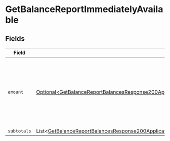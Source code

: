 # GetBalanceReportImmediatelyAvailable


## Fields

| Field                                                                                                                                                                                                                                                                  | Type                                                                                                                                                                                                                                                                   | Required                                                                                                                                                                                                                                                               | Description                                                                                                                                                                                                                                                            |
| ---------------------------------------------------------------------------------------------------------------------------------------------------------------------------------------------------------------------------------------------------------------------- | ---------------------------------------------------------------------------------------------------------------------------------------------------------------------------------------------------------------------------------------------------------------------- | ---------------------------------------------------------------------------------------------------------------------------------------------------------------------------------------------------------------------------------------------------------------------- | ---------------------------------------------------------------------------------------------------------------------------------------------------------------------------------------------------------------------------------------------------------------------- |
| `amount`                                                                                                                                                                                                                                                               | [Optional\<GetBalanceReportBalancesResponse200ApplicationHalPlusJsonResponseBodyTotalsPaymentsImmediatelyAvailableAmount>](../../models/operations/GetBalanceReportBalancesResponse200ApplicationHalPlusJsonResponseBodyTotalsPaymentsImmediatelyAvailableAmount.md)   | :heavy_minus_sign:                                                                                                                                                                                                                                                     | In v2 endpoints, monetary amounts are represented as objects with a `currency` and `value` field.                                                                                                                                                                      |
| `subtotals`                                                                                                                                                                                                                                                            | List\<[GetBalanceReportBalancesResponse200ApplicationHalPlusJsonResponseBodyTotalsPaymentsImmediatelyAvailableSubtotals](../../models/operations/GetBalanceReportBalancesResponse200ApplicationHalPlusJsonResponseBodyTotalsPaymentsImmediatelyAvailableSubtotals.md)> | :heavy_minus_sign:                                                                                                                                                                                                                                                     | N/A                                                                                                                                                                                                                                                                    |